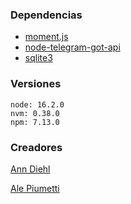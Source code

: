 
### Dependencias

- [moment.js](https://momentjs.com/)
- [node-telegram-got-api](https://github.com/yagop/node-telegram-bot-api)
- [sqlite3](https://www.sqlitetutorial.net/sqlite-nodejs/)

### Versiones 

```
node: 16.2.0
nvm: 0.38.0
npm: 7.13.0
```

### Creadores 

[Ann Diehl](https://github.com/kotorigadaisuki)

[Ale Piumetti](https://github.com/alepiumetti)

